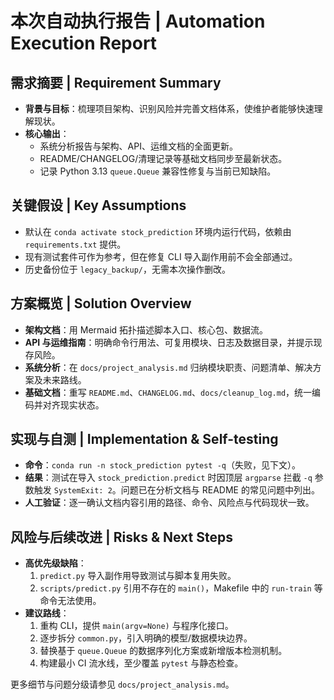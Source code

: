 # 本次自动执行报告 | Automation Execution Report

## 需求摘要 | Requirement Summary
- **背景与目标**：梳理项目架构、识别风险并完善文档体系，使维护者能够快速理解现状。
- **核心输出**：
  - 系统分析报告与架构、API、运维文档的全面更新。
  - README/CHANGELOG/清理记录等基础文档同步至最新状态。
  - 记录 Python 3.13 `queue.Queue` 兼容性修复与当前已知缺陷。

## 关键假设 | Key Assumptions
- 默认在 `conda activate stock_prediction` 环境内运行代码，依赖由 `requirements.txt` 提供。
- 现有测试套件可作为参考，但在修复 CLI 导入副作用前不会全部通过。
- 历史备份位于 `legacy_backup/`，无需本次操作删改。

## 方案概览 | Solution Overview
- **架构文档**：用 Mermaid 拓扑描述脚本入口、核心包、数据流。
- **API 与运维指南**：明确命令行用法、可复用模块、日志及数据目录，并提示现存风险。
- **系统分析**：在 `docs/project_analysis.md` 归纳模块职责、问题清单、解决方案及未来路线。
- **基础文档**：重写 `README.md`、`CHANGELOG.md`、`docs/cleanup_log.md`，统一编码并对齐现实状态。

## 实现与自测 | Implementation & Self-testing
- **命令**：`conda run -n stock_prediction pytest -q`（失败，见下文）。
- **结果**：测试在导入 `stock_prediction.predict` 时因顶层 `argparse` 拦截 `-q` 参数触发 `SystemExit: 2`。问题已在分析文档与 README 的常见问题中列出。
- **人工验证**：逐一确认文档内容引用的路径、命令、风险点与代码现状一致。

## 风险与后续改进 | Risks & Next Steps
- **高优先级缺陷**：
  1. `predict.py` 导入副作用导致测试与脚本复用失败。
  2. `scripts/predict.py` 引用不存在的 `main()`，Makefile 中的 `run-train` 等命令无法使用。
- **建议路线**：
  1. 重构 CLI，提供 `main(argv=None)` 与程序化接口。
  2. 逐步拆分 `common.py`，引入明确的模型/数据模块边界。
  3. 替换基于 `queue.Queue` 的数据序列化方案或新增版本检测机制。
  4. 构建最小 CI 流水线，至少覆盖 `pytest` 与静态检查。

更多细节与问题分级请参见 `docs/project_analysis.md`。
